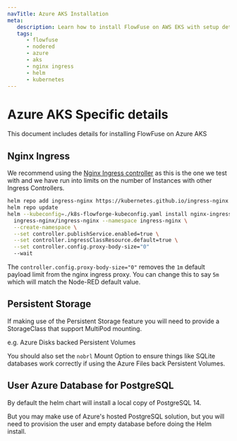 ```yaml
---
navTitle: Azure AKS Installation
meta:
   description: Learn how to install FlowFuse on AWS EKS with setup details for EKS, Nginx Ingress, AWS SES, and RDS PostgreSQL integration.
   tags:
      - flowfuse
      - nodered
      - azure
      - aks
      - nginx ingress
      - helm
      - kubernetes
---
```


# Azure AKS Specific details

This document includes details for installing FlowFuse on Azure AKS

## Nginx Ingress

We recommend using the <a href="https://kubernetes.github.io/ingress-nginx/" target="_blank">Nginx Ingress controller</a> as this is the one we test with and we have run into limits on the number of Instances with other Ingress Controllers. 

```bash
helm repo add ingress-nginx https://kubernetes.github.io/ingress-nginx
helm repo update
helm --kubeconfig=./k8s-flowforge-kubeconfig.yaml install nginx-ingress \
  ingress-nginx/ingress-nginx --namespace ingress-nginx \
  --create-namespace \
  --set controller.publishService.enabled=true \
  --set controller.ingressClassResource.default=true \
  --set controller.config.proxy-body-size="0" 
  --wait

```

The `controller.config.proxy-body-size="0"` removes the `1m` default payload limit 
from the nginx ingress proxy. You can change this to say `5m` which will match the 
Node-RED default value.


## Persistent Storage

If making use of the Persistent Storage feature you will need to provide a StorageClass that support MultiPod mounting.

e.g. Azure Disks backed Persistent Volumes


You should also set the `nobrl` Mount Option to ensure things like SQLite databases work correctly if using the Azure Files back Persistent Volumes.

## User Azure Database for PostgreSQL

By default the helm chart will install a local copy of PostgreSQL 14.

But you may make use of Azure's hosted PostgreSQL solution, but you will need to provision the user and empty database before doing the Helm install.